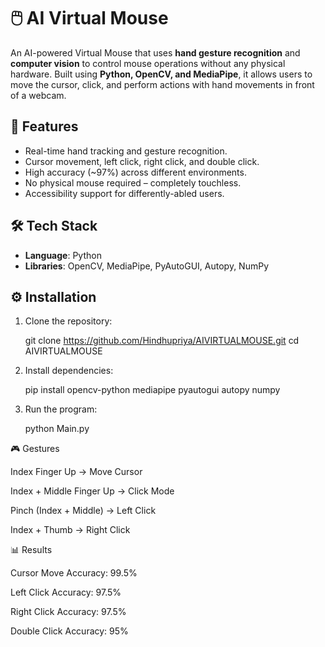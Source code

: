 # 🖱️ AI Virtual Mouse

An AI-powered Virtual Mouse that uses **hand gesture recognition** and **computer vision** to control mouse operations without any physical hardware. Built using **Python, OpenCV, and MediaPipe**, it allows users to move the cursor, click, and perform actions with hand movements in front of a webcam.



## 🚀 Features
- Real-time hand tracking and gesture recognition.  
- Cursor movement, left click, right click, and double click.  
- High accuracy (~97%) across different environments.  
- No physical mouse required – completely touchless.  
- Accessibility support for differently-abled users.  



## 🛠️ Tech Stack
- **Language**: Python  
- **Libraries**: OpenCV, MediaPipe, PyAutoGUI, Autopy, NumPy  



## ⚙️ Installation
1. Clone the repository:
 
    git clone https://github.com/Hindhupriya/AIVIRTUALMOUSE.git
    cd AIVIRTUALMOUSE
   
2. Install dependencies:
 
    pip install opencv-python mediapipe pyautogui autopy numpy
   
3. Run the program:

    python Main.py


🎮 Gestures

Index Finger Up → Move Cursor

Index + Middle Finger Up → Click Mode

Pinch (Index + Middle) → Left Click

Index + Thumb → Right Click


📊 Results

Cursor Move Accuracy: 99.5%

Left Click Accuracy: 97.5%

Right Click Accuracy: 97.5%

Double Click Accuracy: 95%

